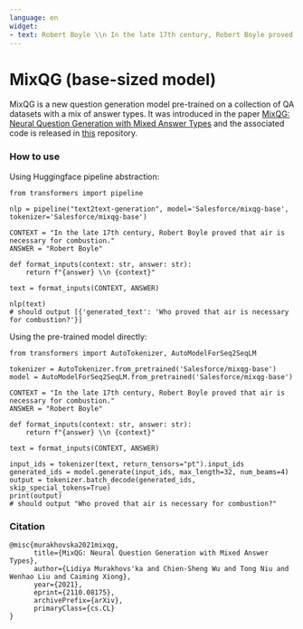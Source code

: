 ```yaml
---
language: en
widget:
- text: Robert Boyle \\n In the late 17th century, Robert Boyle proved that air is necessary for combustion.
---
```


# MixQG (base-sized model)

MixQG is a new question generation model pre-trained on a collection of QA datasets with a mix of answer types. It was introduced in the paper [MixQG: Neural Question Generation with Mixed Answer Types](https://arxiv.org/abs/2110.08175) and the associated code is released in [this](https://github.com/salesforce/QGen) repository.

### How to use
Using Huggingface pipeline abstraction:
```
from transformers import pipeline

nlp = pipeline("text2text-generation", model='Salesforce/mixqg-base', tokenizer='Salesforce/mixqg-base')
    
CONTEXT = "In the late 17th century, Robert Boyle proved that air is necessary for combustion."
ANSWER = "Robert Boyle"

def format_inputs(context: str, answer: str):
    return f"{answer} \\n {context}"

text = format_inputs(CONTEXT, ANSWER)

nlp(text)
# should output [{'generated_text': 'Who proved that air is necessary for combustion?'}]
```

Using the pre-trained model directly:
```
from transformers import AutoTokenizer, AutoModelForSeq2SeqLM

tokenizer = AutoTokenizer.from_pretrained('Salesforce/mixqg-base')
model = AutoModelForSeq2SeqLM.from_pretrained('Salesforce/mixqg-base')

CONTEXT = "In the late 17th century, Robert Boyle proved that air is necessary for combustion."
ANSWER = "Robert Boyle"

def format_inputs(context: str, answer: str):
    return f"{answer} \\n {context}"

text = format_inputs(CONTEXT, ANSWER)

input_ids = tokenizer(text, return_tensors="pt").input_ids
generated_ids = model.generate(input_ids, max_length=32, num_beams=4)
output = tokenizer.batch_decode(generated_ids, skip_special_tokens=True)
print(output)
# should output "Who proved that air is necessary for combustion?"
```

### Citation
```
@misc{murakhovska2021mixqg,
      title={MixQG: Neural Question Generation with Mixed Answer Types}, 
      author={Lidiya Murakhovs'ka and Chien-Sheng Wu and Tong Niu and Wenhao Liu and Caiming Xiong},
      year={2021},
      eprint={2110.08175},
      archivePrefix={arXiv},
      primaryClass={cs.CL}
}
```